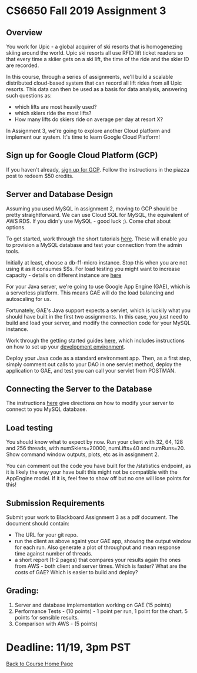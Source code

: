 # CS6650 Fall 2019 Assignment 3

## Overview
You work for Upic - a global acquirer of ski resorts that is homogenezing skiing around the world. Upic ski resorts all use RFID lift ticket readers so that every time a skiier gets on a ski lift, the time of the ride and the skier ID are recorded.

In this course, through a series of assignments, we'll build a scalable distributed cloud-based system that can record all lift rides from all Upic resorts. This data can then be used as a basis for data analysis, answering such questions as:

- which lifts are most heavily used?
- which skiers ride the most lifts?
- How many lifts do skiers ride on average per day at resort X?

In Assignment 3, we're going to explore another Cloud platform and implement our system. It's time to learn Google Cloud Platform!

## Sign up for Google Cloud Platform (GCP)
If you haven't already, [sign up for GCP](https://edu.google.com/programs/credits/?modal_active=none). Follow the instructions in the piazza post to redeem $50 credits.

## Server and Database Design
Assuming you used MySQL in assignment 2, moving to GCP should be pretty straightforward. We can use Cloud SQL for MySQL, the equivalent of AWS RDS. If you didn'y use MySQL - good luck ;). Come chat about options.

To get started, work through the short tutorials [here](https://cloud.google.com/sql/docs/mysql/). These will enable you to provision a MySQL database and test your connection from the admin tools.

Initially at least, choose a db-f1-micro instance. Stop this when you are not using it as it consumes $$s. For load testing you might want to increase capacity - details on different instance are [here](https://cloud.google.com/sql/pricing#sql-server)

For your Java server, we're going to use Google App Engine (GAE), which is a serverless platform. This means GAE will do the load balancing and autoscaling for us.

Fortunately, GAE's Java support expects a servlet, which is luckily what you should have built in the first two assignments. In this case, you just need to build and load your server, and modify the connection code for your MySQL instance.

Work through the getting started guides [here](https://cloud.google.com/appengine/docs/standard/java/), which includes instructions on how to set up your [development environment](https://cloud.google.com/code/docs/intellij/quickstart-IDEA).

Deploy your Java code as a standard environment app. Then, as a first step, simply comment out calls to your DAO in one servlet method, deploy the application to GAE, and test you can call your servlet from POSTMAN.

## Connecting the Server to the Database
The instructions [here](https://cloud.google.com/sql/docs/mysql/connect-app-engine) give directions on how to modify your server to connect to you MySQL database. 

## Load testing
You should know what to expect by now. Run your client with 32, 64, 128 and 256 threads, with numSkiers=20000, numLifts=40 and numRuns=20. Show command window outputs, plots, etc as in assignment 2.

You can comment out the code you have built for the /statistics endpoint, as it is likely the way your have built this might not be compatible with the AppEngine model. If it is, feel free to show off but no one will lose points for this! 

## Submission Requirements
Submit your work to Blackboard Assignment 3 as a pdf document. The document should contain:

- The URL for your git repo.
- run the client as above againt your GAE app, showing the output window for each run. Also generate a plot of throughput and mean response time against number of threads.
- a short report (1-2 pages) that compares your results again the ones from AWS - both client and server times. Which is faster? What are the costs of GAE? Which is easier to build and deploy? 

## Grading:
1. Server and database implementation working on GAE (15 points)
1. Performance Tests - (10 points) - 1 point per run, 1 point for the chart. 5 points for sensible results.
1. Comparison with AWS - (5 points) 

# Deadline: 11/19, 3pm PST
[Back to Course Home Page](https://gortonator.github.io/bsds-6650/)
